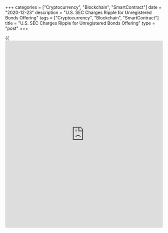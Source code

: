 +++
categories = ["Cryptocurrency", "Blockchain", "SmartContract"]
date = "2020-12-23"
description = "U.S. SEC Charges Ripple for Unregistered Bonds Offering"
tags = ["Cryptocurrency", "Blockchain", "SmartContract"]
title = "U.S. SEC Charges Ripple for Unregistered Bonds Offering"
type = "post"
+++

{{<iframe id="large-banner" src="https://www.bounty.group/#slide=14.0" width="100%" height="600" scrolling="no" style="border: 0px solid rgb(216, 221, 230); border-radius: 3px;">}}

The U.S. Securities and Exchange Commission (SEC) on Tuesday charged
Ripple, the [blockchain](https://www.letsplayfx.com/blog/trade-forex-with-bitcoin/) payments company associated with the
cryptocurrency XRP, with conducting a $1.3 billion unregistered
securities offering. The SEC also charged two executives of San
Francisco-based Ripple for personal gains they received from the
offering.

![U.S. SEC charges [blockchain](https://www.letsplayfx.com/blog/trade-forex-with-bitcoin/) company Ripple for conducting an
unregistered securities offering][1]

Ripple created and sold XRP, the third-biggest cryptocurrency by market
value. Globally, financial regulators are still assessing how they
should regulate cryptocurrencies like Bitcoin and its rivals. Future
court battles could determine whether cryptocurrencies make the leap
from a niche to a mainstream asset. Ripple has said XRP is a currency
and does not have to be registered as an investment contract. “The SEC
is fundamentally wrong as a matter of law and fact,” the company said on
Tuesday.

Beginning in 2013, Ripple’s former chief executive, Christian Larsen,
and its current CEO, Bradley Garlinghouse, raised capital through the
sale of digital assets in an unregistered offering.

The company also “distributed billions of XRP in exchange for non-cash
consideration, such as labor and market-making services,” the SEC said,
adding that Larsen and Garlinghouse personally profited by approximately
$600 million from their unregistered sales of XRP.

The SEC is seeking an injunction, disgorgement with prejudgment interest
and civil penalties from Ripple, the agency said, without specifying how
much.

_Source:[FXPro][2]_

   1. /files/downloads/3/d/e/3defb8af94769bed361389d8be12774f_7eefc1b7738af8f2af02b90f85ff611b.png
   2. /geturl/index/2e6425b0290db0094ba64a283a794e6ca30e19a4/